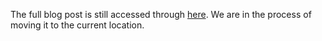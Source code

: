 The full blog post is still accessed through [here](https://www.1onepsilon.com/single-post/2018/08/07/Counting-Mathematics-on-Youtube). We are in the process of moving it to the current location.
